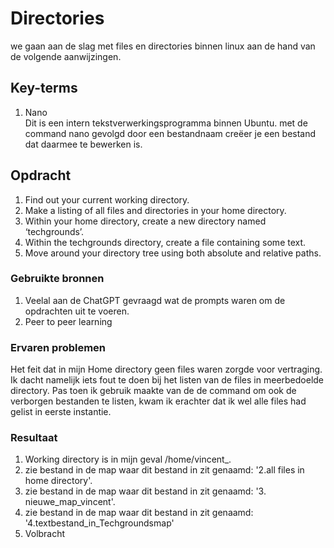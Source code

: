 # Directories
we gaan aan de slag met files en directories binnen linux aan de hand van de volgende aanwijzingen. 



## Key-terms
1. Nano  
Dit is een intern tekstverwerkingsprogramma binnen Ubuntu. met de command nano gevolgd door een bestandnaam creëer je een bestand dat daarmee te bewerken is.  


## Opdracht
1. Find out your current working directory.  
2. Make a listing of all files and directories in your home directory.  
3. Within your home directory, create a new directory named ‘techgrounds’. 
4. Within the techgrounds directory, create a file containing some text.  
5. Move around your directory tree using both absolute and relative paths.

### Gebruikte bronnen
1. Veelal aan de ChatGPT gevraagd wat de prompts waren om de opdrachten uit te voeren.  
2. Peer to peer learning


### Ervaren problemen
Het feit dat in mijn Home directory geen files waren zorgde voor vertraging. Ik dacht namelijk iets fout te doen bij het listen van de files in meerbedoelde directory. Pas toen ik gebruik maakte van de de command om ook de verborgen bestanden te listen, kwam ik erachter dat ik wel alle files had gelist in eerste instantie. 

### Resultaat
1. Working directory is in mijn geval /home/vincent_.
2. zie bestand in de map waar dit bestand in zit genaamd: '2.all files in home directory'.
3. zie bestand in de map waar dit bestand in zit genaamd: '3. nieuwe_map_vincent'.
4. zie bestand in de map waar dit bestand in zit genaamd: '4.textbestand_in_Techgroundsmap'
5. Volbracht

